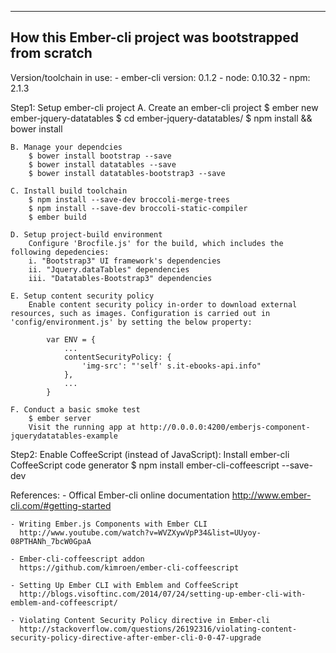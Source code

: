 --------------------------------------------------------
How this Ember-cli project was bootstrapped from scratch
--------------------------------------------------------
Version/toolchain in use:
	- ember-cli version: 0.1.2
	- node: 0.10.32
	- npm: 2.1.3

Step1: Setup ember-cli project
	A. Create an ember-cli project
		$ ember new ember-jquery-datatables
		$ cd ember-jquery-datatables/
		$ npm install && bower install

	B. Manage your dependcies
		$ bower install bootstrap --save
		$ bower install datatables --save
		$ bower install datatables-bootstrap3 --save

	C. Install build toolchain
		$ npm install --save-dev broccoli-merge-trees
		$ npm install --save-dev broccoli-static-compiler
		$ ember build

	D. Setup project-build environment
		Configure 'Brocfile.js' for the build, which includes the following depedencies:
		i. "Bootstrap3" UI framework's dependencies
		ii. "Jquery.dataTables" dependencies
		iii. "Datatables-Bootstrap3" dependencies

	E. Setup content security policy
		Enable content security policy in-order to download external resources, such as images. Configuration is carried out in 'config/environment.js' by setting the below property:

			var ENV = {
				...
				contentSecurityPolicy: {
					'img-src': "'self' s.it-ebooks-api.info"
				},
				...
			}

	F. Conduct a basic smoke test
		$ ember server
		Visit the running app at http://0.0.0.0:4200/emberjs-component-jquerydatatables-example

Step2: Enable CoffeeScript (instead of JavaScript):
	Install ember-cli CoffeeScript code generator
		$ npm install ember-cli-coffeescript --save-dev

References:
	- Offical Ember-cli online documentation
	  http://www.ember-cli.com/#getting-started

	- Writing Ember.js Components with Ember CLI
	  http://www.youtube.com/watch?v=WVZXywVpP34&list=UUyoy-08PTHANh_7bcW0GpaA

	- Ember-cli-coffeescript addon
	  https://github.com/kimroen/ember-cli-coffeescript

	- Setting Up Ember CLI with Emblem and CoffeeScript
	  http://blogs.visoftinc.com/2014/07/24/setting-up-ember-cli-with-emblem-and-coffeescript/

	- Violating Content Security Policy directive in Ember-cli
	  http://stackoverflow.com/questions/26192316/violating-content-security-policy-directive-after-ember-cli-0-0-47-upgrade
